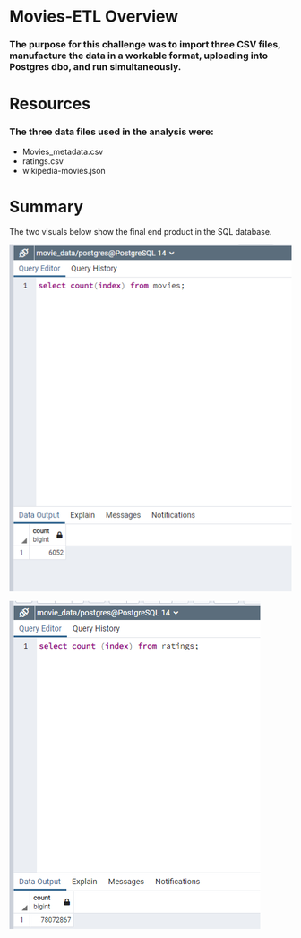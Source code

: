 # Movies-ETL Overview

### The purpose for this challenge was to import three CSV files, manufacture the data in a workable format, uploading into  Postgres dbo, and run simultaneously. 

# Resources

### The three data files used in the analysis were:

* Movies_metadata.csv
* ratings.csv
* wikipedia-movies.json

# Summary
The two visuals below show the final end product in the SQL database. 

![](movies_query.png)

![](ratings_query.png)